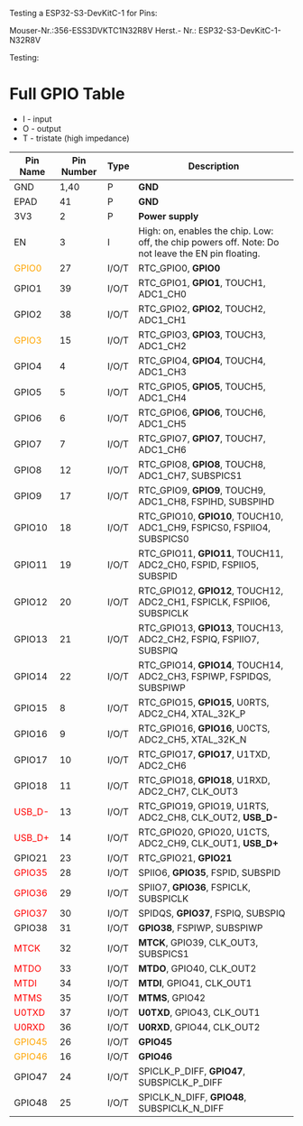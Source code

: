 

Testing a ESP32-S3-DevKitC-1 for Pins: 


Mouser-Nr.:356-ESS3DVKTC1N32R8V
Herst.- Nr.: ESP32-S3-DevKitC-1-N32R8V

Testing: 

# Full GPIO Table

- I - input
- O - output
- T - tristate (high impedance)

| Pin Name | Pin Number | Type | Description |
|----------|------------|------|-------------|
| GND      | 1,40       | P    | **GND**         |
| EPAD     | 41         | P    | **GND** |
| 3V3      | 2          | P    | **Power supply**|
| EN       | 3          | I    | High: on, enables the chip. Low: off, the chip powers off. Note: Do not leave the EN pin floating. |
| <span style="color: orange;">GPIO0</span>    | 27         | I/O/T| RTC_GPIO0, **GPIO0** |
| GPIO1    | 39         | I/O/T| RTC_GPIO1, **GPIO1**, TOUCH1, ADC1_CH0 |
| GPIO2    | 38         | I/O/T| RTC_GPIO2, **GPIO2**, TOUCH2, ADC1_CH1 |
| <span style="color: orange;">GPIO3</span>    | 15         | I/O/T| RTC_GPIO3, **GPIO3**, TOUCH3, ADC1_CH2 |
| GPIO4    | 4          | I/O/T| RTC_GPIO4, **GPIO4**, TOUCH4, ADC1_CH3 |
| GPIO5    | 5          | I/O/T| RTC_GPIO5, **GPIO5**, TOUCH5, ADC1_CH4 |
| GPIO6    | 6          | I/O/T| RTC_GPIO6, **GPIO6**, TOUCH6, ADC1_CH5 |
| GPIO7    | 7          | I/O/T| RTC_GPIO7, **GPIO7**, TOUCH7, ADC1_CH6 |
| GPIO8    | 12         | I/O/T| RTC_GPIO8, **GPIO8**, TOUCH8, ADC1_CH7, SUBSPICS1 |
| GPIO9    | 17         | I/O/T| RTC_GPIO9, **GPIO9**, TOUCH9, ADC1_CH8, FSPIHD, SUBSPIHD |
| GPIO10   | 18         | I/O/T| RTC_GPIO10, **GPIO10**, TOUCH10, ADC1_CH9, FSPICS0, FSPIIO4, SUBSPICS0 |
| GPIO11   | 19         | I/O/T| RTC_GPIO11, **GPIO11**, TOUCH11, ADC2_CH0, FSPID, FSPIIO5, SUBSPID |
| GPIO12   | 20         | I/O/T| RTC_GPIO12, **GPIO12**, TOUCH12, ADC2_CH1, FSPICLK, FSPIIO6, SUBSPICLK |
| GPIO13   | 21         | I/O/T| RTC_GPIO13, **GPIO13**, TOUCH13, ADC2_CH2, FSPIQ, FSPIIO7, SUBSPIQ |
| GPIO14   | 22         | I/O/T| RTC_GPIO14, **GPIO14**, TOUCH14, ADC2_CH3, FSPIWP, FSPIDQS, SUBSPIWP |
| GPIO15   | 8          | I/O/T| RTC_GPIO15, **GPIO15**, U0RTS, ADC2_CH4, XTAL_32K_P |
| GPIO16   | 9          | I/O/T| RTC_GPIO16, **GPIO16**, U0CTS, ADC2_CH5, XTAL_32K_N |
| GPIO17   | 10         | I/O/T| RTC_GPIO17, **GPIO17**, U1TXD, ADC2_CH6 |
| GPIO18   | 11         | I/O/T| RTC_GPIO18, **GPIO18**, U1RXD, ADC2_CH7, CLK_OUT3 |
| <span style="color: red;">USB_D-</span>   | 13         | I/O/T| RTC_GPIO19, GPIO19, U1RTS, ADC2_CH8, CLK_OUT2, **USB_D-** |
| <span style="color: red;">USB_D+</span>   | 14         | I/O/T| RTC_GPIO20, GPIO20, U1CTS, ADC2_CH9, CLK_OUT1, **USB_D+** |
| GPIO21   | 23         | I/O/T| RTC_GPIO21, **GPIO21** |
| <span style="color: red;">GPIO35</span>   | 28         | I/O/T| SPIIO6, **GPIO35**, FSPID, SUBSPID |
| <span style="color: red;">GPIO36</span>   | 29         | I/O/T| SPIIO7, **GPIO36**, FSPICLK, SUBSPICLK |
| <span style="color: red;">GPIO37</span>   | 30         | I/O/T| SPIDQS, **GPIO37**, FSPIQ, SUBSPIQ |
| GPIO38   | 31         | I/O/T| **GPIO38**, FSPIWP, SUBSPIWP |
| <span style="color: red;">MTCK</span>   | 32         | I/O/T| **MTCK**, GPIO39, CLK_OUT3, SUBSPICS1 |
| <span style="color: red;">MTDO</span>   | 33         | I/O/T| **MTDO**, GPIO40, CLK_OUT2 |
| <span style="color: red;">MTDI</span>   | 34         | I/O/T| **MTDI**, GPIO41, CLK_OUT1 |
| <span style="color: red;">MTMS</span>   | 35         | I/O/T| **MTMS**, GPIO42 |
| <span style="color: red;">U0TXD</span>   | 37         | I/O/T| **U0TXD**, GPIO43, CLK_OUT1 |
| <span style="color: red;">U0RXD</span>   | 36         | I/O/T| **U0RXD**, GPIO44, CLK_OUT2 |
| <span style="color: orange;">GPIO45</span>   | 26         | I/O/T| **GPIO45** |
| <span style="color: orange;">GPIO46</span>   | 16         | I/O/T| **GPIO46** |
| GPIO47   | 24         | I/O/T| SPICLK_P_DIFF, **GPIO47**, SUBSPICLK_P_DIFF |
| GPIO48   | 25         | I/O/T| SPICLK_N_DIFF, **GPIO48**, SUBSPICLK_N_DIFF |
